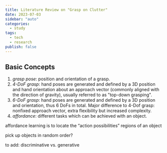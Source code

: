 ```yaml
---
title: Literature Review on "Grasp on Clutter"
date: 2023-07-03
sidebar: "auto"
categories:
  - study
tags:
  - tech
  - research
publish: false
---
```


## Basic Concepts

1. *grasp pose*: position and orientation of a grasp.
2. *4-DoF grasp*: hand poses are generated and defined by a 3D position and hand orientation about an approach vector (commonly aligned with the direction of gravity), usually referred to as "top-down grasping".
3. *6-DoF grasp*: hand poses are generated and defined by a 3D position and orientation, thus 6 DoFs in total. Major difference to 4-Dof grasp: nonfixed approach vector, extra flexibility but increased complexity.
4. *affordance*: different tasks which can be achieved with an object.

affordance learning is to locate the “action possibilities” regions of an object

pick up objects in random order?

to add: discriminative vs. generative

